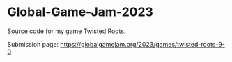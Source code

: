 # Global-Game-Jam-2023

Source code for my game Twisted Roots.

Submission page: https://globalgamejam.org/2023/games/twisted-roots-9-0
